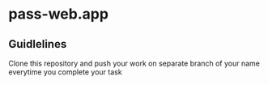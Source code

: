 # pass-web.app
## Guidlelines
Clone this repository and push your work on separate branch of your name everytime you complete your task
